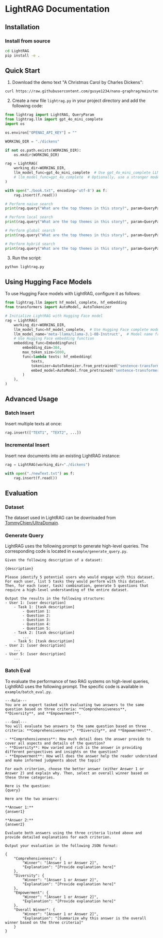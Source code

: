 
# LightRAG Documentation

## Installation

### Install from source

```bash
cd LightRAG
pip install -e .
```

## Quick Start

1. Download the demo text "A Christmas Carol by Charles Dickens":

```bash
curl https://raw.githubusercontent.com/gusye1234/nano-graphrag/main/tests/mock_data.txt > ./book.txt
```

2. Create a new file `lightrag.py` in your project directory and add the following code:

```python
from lightrag import LightRAG, QueryParam
from lightrag.llm import gpt_4o_mini_complete
import os

os.environ["OPENAI_API_KEY"] = ""

WORKING_DIR = "./dickens"

if not os.path.exists(WORKING_DIR):
    os.mkdir(WORKING_DIR)

rag = LightRAG(
    working_dir=WORKING_DIR,
    llm_model_func=gpt_4o_mini_complete  # Use gpt_4o_mini_complete LLM model
    # llm_model_func=gpt_4o_complete  # Optionally, use a stronger model
)

with open("./book.txt", encoding='utf-8') as f:
    rag.insert(f.read())

# Perform naive search
print(rag.query("What are the top themes in this story?", param=QueryParam(mode="naive")))

# Perform local search
print(rag.query("What are the top themes in this story?", param=QueryParam(mode="local")))

# Perform global search
print(rag.query("What are the top themes in this story?", param=QueryParam(mode="global")))

# Perform hybrid search
print(rag.query("What are the top themes in this story?", param=QueryParam(mode="hybrid")))
```

3. Run the script:

```bash
python lightrag.py
```

## Using Hugging Face Models

To use Hugging Face models with LightRAG, configure it as follows:

```python
from lightrag.llm import hf_model_complete, hf_embedding
from transformers import AutoModel, AutoTokenizer

# Initialize LightRAG with Hugging Face model
rag = LightRAG(
    working_dir=WORKING_DIR,
    llm_model_func=hf_model_complete,  # Use Hugging Face complete model for text generation
    llm_model_name='meta-llama/Llama-3.1-8B-Instruct',  # Model name from Hugging Face
    # Use Hugging Face embedding function
    embedding_func=EmbeddingFunc(
        embedding_dim=384,
        max_token_size=5000,
        func=lambda texts: hf_embedding(
            texts, 
            tokenizer=AutoTokenizer.from_pretrained("sentence-transformers/all-MiniLM-L6-v2"),
            embed_model=AutoModel.from_pretrained("sentence-transformers/all-MiniLM-L6-v2")
        )
    ),
)
```

## Advanced Usage

### Batch Insert

Insert multiple texts at once:

```python
rag.insert(["TEXT1", "TEXT2", ...])
```

### Incremental Insert

Insert new documents into an existing LightRAG instance:

```python
rag = LightRAG(working_dir="./dickens")

with open("./newText.txt") as f:
    rag.insert(f.read())
```

## Evaluation

### Dataset

The dataset used in LightRAG can be downloaded from [TommyChien/UltraDomain](https://huggingface.co/datasets/TommyChien/UltraDomain).

### Generate Query

LightRAG uses the following prompt to generate high-level queries. The corresponding code is located in `example/generate_query.py`.

```
Given the following description of a dataset:

{description}

Please identify 5 potential users who would engage with this dataset. For each user, list 5 tasks they would perform with this dataset. Then, for each (user, task) combination, generate 5 questions that require a high-level understanding of the entire dataset.

Output the results in the following structure:
- User 1: [user description]
    - Task 1: [task description]
        - Question 1:
        - Question 2:
        - Question 3:
        - Question 4:
        - Question 5:
    - Task 2: [task description]
        ...
    - Task 5: [task description]
- User 2: [user description]
    ...
- User 5: [user description]
    ...
```

### Batch Eval

To evaluate the performance of two RAG systems on high-level queries, LightRAG uses the following prompt. The specific code is available in `example/batch_eval.py`.

```
---Role---
You are an expert tasked with evaluating two answers to the same question based on three criteria: **Comprehensiveness**, **Diversity**, and **Empowerment**.

---Goal---
You will evaluate two answers to the same question based on three criteria: **Comprehensiveness**, **Diversity**, and **Empowerment**. 

- **Comprehensiveness**: How much detail does the answer provide to cover all aspects and details of the question?
- **Diversity**: How varied and rich is the answer in providing different perspectives and insights on the question?
- **Empowerment**: How well does the answer help the reader understand and make informed judgments about the topic?

For each criterion, choose the better answer (either Answer 1 or Answer 2) and explain why. Then, select an overall winner based on these three categories.

Here is the question:
{query}

Here are the two answers:

**Answer 1:**
{answer1}

**Answer 2:**
{answer2}

Evaluate both answers using the three criteria listed above and provide detailed explanations for each criterion.

Output your evaluation in the following JSON format:

{
    "Comprehensiveness": {
        "Winner": "[Answer 1 or Answer 2]",
        "Explanation": "[Provide explanation here]"
    },
    "Diversity": {
        "Winner": "[Answer 1 or Answer 2]",
        "Explanation": "[Provide explanation here]"
    },
    "Empowerment": {
        "Winner": "[Answer 1 or Answer 2]",
        "Explanation": "[Provide explanation here]"
    },
    "Overall Winner": {
        "Winner": "[Answer 1 or Answer 2]",
        "Explanation": "[Summarize why this answer is the overall winner based on the three criteria]"
    }
}
```
